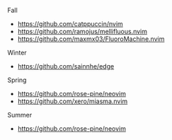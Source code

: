 Fall
* https://github.com/catppuccin/nvim
* https://github.com/ramojus/mellifluous.nvim
* https://github.com/maxmx03/FluoroMachine.nvim

Winter
* https://github.com/sainnhe/edge

Spring 
* https://github.com/rose-pine/neovim
* https://github.com/xero/miasma.nvim

Summer
* https://github.com/rose-pine/neovim